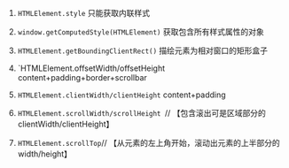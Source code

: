 1. `HTMLElement.style`
	只能获取内联样式
2. `window.getComputedStyle(HTMLElement)`
	获取包含所有样式属性的对象

3. `HTMLElement.getBoundingClientRect()`
	描绘元素为相对窗口的矩形盒子

4. `HTMLElement.offsetWidth/offsetHeight 
	content+padding+border+scrollbar

5. `HTMLElement.clientWidth/clientHeight` 
	content+padding

6. `HTMLElement.scrollWidth/scrollHeight `// 【包含滚出可是区域部分的clientWidth/clientHeight】

7. `HTMLElement.scrollTop`// 【从元素的左上角开始，滚动出元素的上半部分的 width/height】